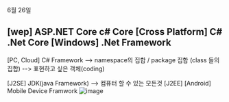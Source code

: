 6월 26일

[wep] ASP.NET Core
c# Core
[Cross Platform] C# .Net Core 
[Windows] .Net Framework
----------------------------------
[PC, Cloud] C# Framework  --> namespace의 집합 / package 집합 (class 들의 집합)
                                   --> 표현하고 싶은 객체(coding)

[J2SE] JDK(java Framework) --> 컴퓨터 할 수 있는 모든것
[J2EE] 
[Android] Mobile Device Framwork
![image](https://github.com/dldgusdn312/-/assets/173857684/e178c52c-0db6-41ab-af1a-be15eecfaa4b)
